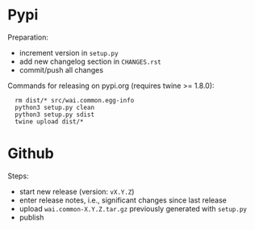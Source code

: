 Pypi
====

Preparation:
* increment version in `setup.py`
* add new changelog section in `CHANGES.rst`
* commit/push all changes

Commands for releasing on pypi.org (requires twine >= 1.8.0):

```
  rm dist/* src/wai.common.egg-info
  python3 setup.py clean
  python3 setup.py sdist
  twine upload dist/*
```


Github
======

Steps:
* start new release (version: `vX.Y.Z`)
* enter release notes, i.e., significant changes since last release
* upload `wai.common-X.Y.Z.tar.gz` previously generated with `setup.py`
* publish

